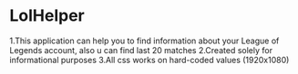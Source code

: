 # LolHelper


1.This application can help you to find information about your League of Legends account, also u can find last 20 matches
2.Created solely for informational purposes
3.All css works on hard-coded values (1920x1080)

